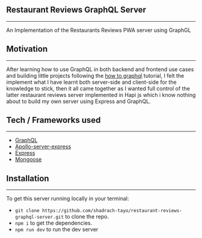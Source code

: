 ## Restaurant Reviews GraphQL Server

---

An Implementation of the Restaurants Reviews PWA server using GraphGL

## Motivation

---

After learning how to use GraphQL in both backend and frontend use cases and building little projects following the [how to graphql](https://www.howtographql.com/) tutorial, I felt the implement what I have learnt both server-side and client-side for the knowledge to stick, then it all came together as I wanted full control of the latter restaurant reviews server implemented in Hapi js which i know nothing about to build my own server using Express and GraphQL.

## Tech / Frameworks used

---

- [GraphQL](http://graphql.org)
- [Apollo-server-express](https://www.apollographql.com/?no-cache=1)
- [Express](https://expressjs.com)
- [Mongoose](https://mongoosejs.com/docs/)

## Installation

---

To get this server running locally in your terminal:

- `git clone https://github.com/shadrach-tayo/restaurant-reviews-graphql-server.git` to clone the repo.
- `npm i` to get the dependencies.
- `npm run dev` to run the dev server
